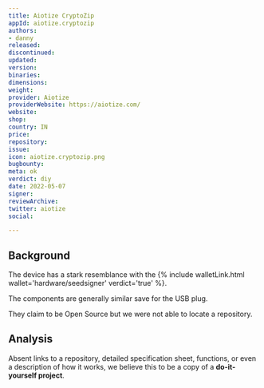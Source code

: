 ```yaml
---
title: Aiotize CryptoZip
appId: aiotize.cryptozip
authors:
- danny
released: 
discontinued: 
updated: 
version: 
binaries: 
dimensions: 
weight: 
provider: Aiotize
providerWebsite: https://aiotize.com/
website: 
shop: 
country: IN
price: 
repository: 
issue: 
icon: aiotize.cryptozip.png
bugbounty: 
meta: ok
verdict: diy
date: 2022-05-07
signer: 
reviewArchive: 
twitter: aiotize
social: 

---
```


## Background 

The device has a stark resemblance with the {% include walletLink.html wallet='hardware/seedsigner' verdict='true' %}. 

The components are generally similar save for the USB plug. 

They claim to be Open Source but we were not able to locate a repository. 

## Analysis 

Absent links to a repository, detailed specification sheet, functions, or even a description of how it works, we believe this to be a copy of a **do-it-yourself project**.  